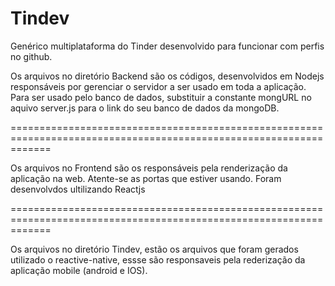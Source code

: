 # Tindev
Genérico multiplataforma do Tinder desenvolvido para funcionar com perfis no github.


Os arquivos no diretório Backend são os códigos, desenvolvidos em Nodejs responsáveis por gerenciar o servidor a ser usado em toda a aplicação.
Para ser usado pelo banco de dados, substituir a constante mongURL no aquivo server.js para o link do seu banco de 
dados da mongoDB.

===================================================================================================================

Os arquivos no Frontend são os responsáveis pela renderização da aplicação na web. Atente-se as portas que estiver
usando. Foram desenvolvdos ultilizando Reactjs

===================================================================================================================

Os arquivos no diretório Tindev, estão os arquivos que foram gerados utilizado o reactive-native, essse são 
responsaveis pela rederização da aplicação mobile (android e IOS).
